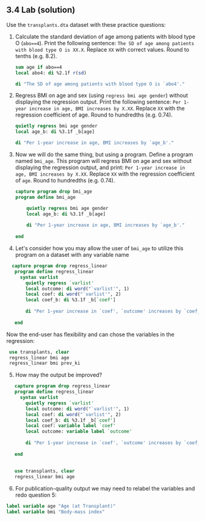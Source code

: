 ## 3.4 Lab (solution)

Use the `transplants.dta` dataset with these practice questions:

1. Calculate the standard deviation of age among patients with blood type O (`abo==4`). Print the following sentence: `The SD of age among patients with blood type O is XX.X`. Replace `XX` with correct values. Round to tenths (e.g. 8.2). 

   ```stata
   sum age if abo==4
   local abo4: di %2.1f r(sd)
   
   di "The SD of age among patients with blood type O is `abo4'."
   ```

2. Regress BMI on age and sex (using `regress bmi age gender`) without displaying the regression output. Print the following sentence: `Per 1-year increase in age, BMI increases by X.XX`. Replace `XX` with the regression coefficient of age. Round to hundredths (e.g. 0.74). 

   ```stata
   quietly regress bmi age gender
   local age_b: di %3.1f _b[age]
   
   di "Per 1-year increase in age, BMI increases by `age_b'."
   ```


3. Now we will do the same thing, but using a program. Define a program named `bmi_age`. This program will regress BMI on age and sex without displaying the regression output, and print: `Per 1-year increase in age, BMI increases by X.XX`. Replace `XX` with the regression coefficient of `age`. Round to hundredths (e.g. 0.74). 

   ```stata
   capture program drop bmi_age
   program define bmi_age
   
       quietly regress bmi age gender
       local age_b: di %3.1f _b[age]
       
       di "Per 1-year increase in age, BMI increases by `age_b'."
       
   end
   ```

4. Let's consider how you may allow the user of `bmi_age` to utilize this program on a dataset with any variable name

```stata
  capture program drop regress_linear
   program define regress_linear
     syntax varlist 
       quietly regress `varlist'
	   local outcome: di word("`varlist'", 1)
	   local coef: di word("`varlist'", 2)
       local coef_b: di %3.1f _b[`coef']
       
       di "Per 1-year increase in `coef', `outcome' increases by `coef_b'."
       
   end
   ```
   
   Now the end-user has flexibility and can chose the variables in the regression:

  ```stata 
   use transplants, clear
   regress_linear bmi age
   regress_linear bmi prev_ki
   ```

5. How may the output be improved?

```stata
   capture program drop regress_linear
   program define regress_linear
     syntax varlist 
       quietly regress `varlist'
	   local outcome: di word("`varlist'", 1)
	   local coef: di word("`varlist'", 2)
       local coef_b: di %3.1f _b[`coef']
	   local coef: variable label `coef'
	   local outcome: variable label `outcome'
       
       di "Per 1-year increase in `coef', `outcome' increases by `coef_b'."
       
   end
   
   
   use transplants, clear
   regress_linear bmi age
```

6. For publication-quality output we may need to relabel the variables and redo question 5:

```stata
label variable age "Age (at Transplant)"
label variable bmi "Body-mass index"
```